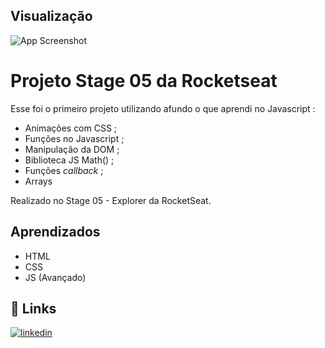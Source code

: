 
## Visualização 

![App Screenshot](https://cdn.discordapp.com/attachments/1070908868969910387/1121917668518273044/image.png)


# Projeto Stage 05 da Rocketseat

Esse foi o primeiro projeto utilizando afundo o que aprendi no Javascript :  
- Animações com CSS ; 
- Funções no Javascript ; 
- Manipulação da DOM ; 
- Biblioteca JS Math() ; 
- Funções *callback* ; 
- Arrays 

Realizado no Stage 05 - Explorer da RocketSeat.




## Aprendizados

- HTML
- CSS 
- JS
(Avançado)

## 🔗 Links
[![linkedin](https://img.shields.io/badge/linkedin-0A66C2?style=for-the-badge&logo=linkedin&logoColor=white)](https://www.linkedin.com/in/caio-balduino-3442721b4/)


